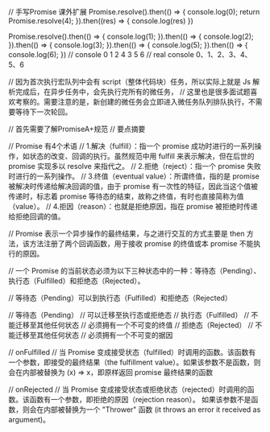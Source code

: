 // 手写Promise 课外扩展
Promise.resolve().then(() => {
  console.log(0);
  return Promise.resolve(4);
}).then((res) => {
  console.log(res)
})

Promise.resolve().then(() => {
  console.log(1);
}).then(() => {
  console.log(2);
}).then(() => {
  console.log(3);
}).then(() => {
  console.log(5);
}).then(() => {
  console.log(6);
})
// console  0 1 2 4 3 5 6
// real console 0、1、2、3、4、5、6

// 因为首次执行宏队列中会有 script（整体代码块）任务，所以实际上就是 Js 解析完成后，在异步任务中，会先执行完所有的微任务，
// 这里也是很多面试题喜欢考察的。需要注意的是，新创建的微任务会立即进入微任务队列排队执行，不需要等待下一次轮回。

// 首先需要了解PromiseA+规范
// 要点摘要

// Promise 有4个术语
// 1.解决（fulfill）：指一个 promise 成功时进行的一系列操作，如状态的改变、回调的执行。虽然规范中用 fulfill 来表示解决，但在后世的 promise 实现多以 resolve 来指代之。
// 2.拒绝（reject）：指一个 promise 失败时进行的一系列操作。
// 3.终值（eventual value）：所谓终值，指的是 promise 被解决时传递给解决回调的值，由于 promise 有一次性的特征，因此当这个值被传递时，标志着 promise 等待态的结束，故称之终值，有时也直接简称为值（value）。
// 4.拒因（reason）：也就是拒绝原因，指在 promise 被拒绝时传递给拒绝回调的值。

// Promise 表示一个异步操作的最终结果，与之进行交互的方式主要是 then 方法，该方法注册了两个回调函数，用于接收 promise 的终值或本 promise 不能执行的原因。

// 一个 Promise 的当前状态必须为以下三种状态中的一种：等待态（Pending）、执行态（Fulfilled）和拒绝态（Rejected）。

// 等待态（Pending）可以到执行态（Fulfilled）和拒绝态（Rejected）

// 等待态（Pending）
//     可以迁移至执行态或拒绝态
// 执行态（Fulfilled）
//     不能迁移至其他任何状态
//     必须拥有一个不可变的终值
// 拒绝态（Rejected）
//     不能迁移至其他任何状态
//     必须拥有一个不可变的据因

// onFulfilled
// 当 Promise 变成接受状态（fulfilled）时调用的函数。该函数有一个参数，即接受的最终结果（the fulfillment  value）。如果该参数不是函数，则会在内部被替换为 (x) => x，即原样返回 promise 最终结果的函数

// onRejected
// 当 Promise 变成接受状态或拒绝状态（rejected）时调用的函数。该函数有一个参数，即拒绝的原因（rejection reason）。  如果该参数不是函数，则会在内部被替换为一个 "Thrower" 函数 (it throws an error it received as argument)。

